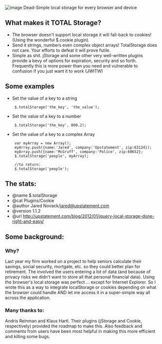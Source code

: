 ![image](http://upstatement.com/wp-content/uploads/2012/01/jquery-total-storage1.png)
Dead-Simple local storage for every browser and device

## What makes it TOTAL Storage?
 
 * The browser doesn't support local storage it will fall-back to cookies! (Using the
   wonderful $.cookie plugin).
 * Send it strings, numbers even complex object arrays! TotalStorage does not care. Your efforts to defeat it will prove futile. 
 * Simple as shit. jStorage and some other very well-written plugins provide a bevy of options for expiration, security and so forth. Frequently this is more power than you need and vulnerable to confusion if you just want it to work (JWITW)
 
## Some examples  
 * Set the value of a key to a string
 
		$.totalStorage('the_key', 'the_value');
		
 * Set the value of a key to a number
 
		$.totalStorage('the_key', 800.2);
		
 * Set the value of a key to a complex Array
 
 		var myArray = new Array();
 		myArray.push({name:'Jared', company:'Upstatement', zip:63124});
		myArray.push({name:'McGruff', company:'Police', zip:60652};
		$.totalStorage('people', myArray);
		
		//to return:
		$.totalStorage('people');

## The stats:
 * @name $.totalStorage
 * @cat Plugins/Cookie
 * @author Jared Novack/jared@upstatement.com
 * @version 1.1.2
 * @url http://upstatement.com/blog/2012/01/jquery-local-storage-done-right-and-easy/
 
## Some background:
### Why?
Last year my firm worked on a project to help seniors calculate their savings, social security, mortgate, etc. so they could better plan for retirement. The involved the users entering a lot of data (and because of privacy risks we didn't want to store all that personal financial data). Using the browser's local storage was perfect ... except for Internet Explorer. So I wrote this as a way to integrate localStorage or cookies depending on what the browser could handle AND let me access it in a super-simple way all across the application.

### Many thanks to:
Andris Reinman and Klaus Hartl. Their plugins (jStorage and Cookie, respectively) provided the roadmap to make this. Also feedback and comments from users have been most helpful in making this more efficient and killing some bugs.